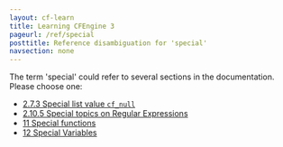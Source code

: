 ```yaml
---
layout: cf-learn
title: Learning CFEngine 3
pageurl: /ref/special
posttitle: Reference disambiguation for 'special'
navsection: none
---
```


The term 'special' could refer to several sections in the documentation. Please choose one:

- [2.7.3 Special list value <code>cf_null</code>](https://cfengine.com/manuals/cf3-reference.html#Special-list-value-cf_null)
- [2.10.5 Special topics on Regular Expressions](https://cfengine.com/manuals/cf3-reference.html#Special-topics-on-Regular-Expressions)
- [11 Special functions](https://cfengine.com/manuals/cf3-reference.html#Special-functions)
- [12 Special Variables](https://cfengine.com/manuals/cf3-reference.html#Special-Variables)
